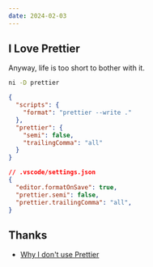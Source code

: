 ```yaml
---
date: 2024-02-03
---
```


## I Love Prettier

Anyway, life is too short to bother with it.

```sh
ni -D prettier
```

```json
{
  "scripts": {
    "format": "prettier --write ."
  },
  "prettier": {
    "semi": false,
    "trailingComma": "all"
  }
}
```

```json
// .vscode/settings.json
{
  "editor.formatOnSave": true,
  "prettier.semi": false,
  "prettier.trailingComma": "all",
}
```

## Thanks

- [Why I don't use Prettier](https://antfu.me/posts/why-not-prettier)